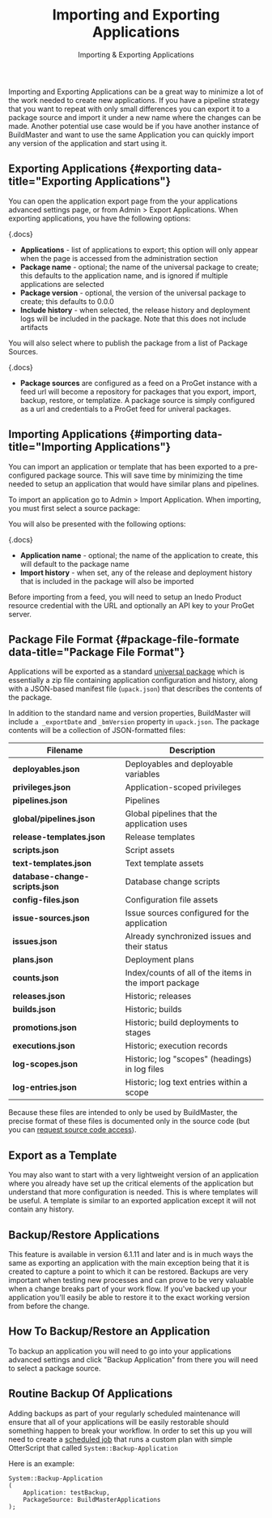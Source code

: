 ﻿---
title: Importing and Exporting Applications
subtitle: Importing & Exporting Applications
keywords: buildmaster
sequence: 60
show-headings-in-nav: true
---

Importing and Exporting Applications can be a great way to minimize a lot of the work needed to create new applications. If you have a pipeline strategy that you want to repeat with only small differences you can export it to a package source and import it under a new name where the changes can be made. Another potential use case would be if you have another instance of BuildMaster and want to use the same Application you can quickly import any version of the application and start using it.

## Exporting Applications {#exporting data-title="Exporting Applications"}

You can open the application export page from the your applications advanced settings page, or from Admin > Export Applications. When exporting applications, you have the following options:

{.docs}
- **Applications** - list of applications to export; this option will only appear when the page is accessed from the administration section
- **Package name** - optional; the name of the universal package to create; this defaults to the application name, and is ignored if multiple applications are selected
- **Package version** - optional, the version of the universal package to create; this defaults to 0.0.0
- **Include history** - when selected, the release history and deployment logs will be included in the package. Note that this does not include artifacts

You will also select where to publish the package from a list of Package Sources.

{.docs}
- **Package sources** are configured as a feed on a ProGet instance with a feed url will become a repository for packages that you export, import, backup, restore, or templatize. A package source is simply configured as a url and credentials to a ProGet feed for univeral packages. 


## Importing Applications {#importing data-title="Importing Applications"}
You can import an application or template that has been exported to a pre-configured package source. This will save time by minimizing the time needed to setup an application that would have similar plans and pipelines.

To import an application go to Admin > Import Application. When importing, you must first select a source package:

You will also be presented with the following options:

{.docs}
- **Application name** - optional; the name of the application to create, this will default to the package name
- **Import history** - when set, any of the release and deployment history that is included in the package will also be imported

Before importing from a feed, you will need to setup an Inedo Product resource credential with the URL and optionally an API key to your ProGet server.

## Package File Format {#package-file-formate data-title="Package File Format"}

Applications will be exported as a standard [universal package](/docs/proget/core-concepts/packages) which is essentially a zip file containing application configuration and history, along with a JSON-based manifest file (`upack.json`) that describes the contents of the package.

In addition to the standard name and version properties, BuildMaster will include `a _exportDate` and `_bmVersion` property in `upack.json`. The package contents will be a collection of JSON-formatted files:

| Filename | Description |
| -------- | ----------- |
| **deployables.json** | Deployables and deployable variables |
| **privileges.json** | Application-scoped privileges |
| **pipelines.json** | Pipelines |
| **global/pipelines.json** | Global pipelines that the application uses |
| **release-templates.json** | Release templates |
| **scripts.json** | Script assets |
| **text-templates.json** | Text template assets |
| **database-change-scripts.json** | Database change scripts |
| **config-files.json** | Configuration file assets |
| **issue-sources.json** | Issue sources configured for the application |
| **issues.json** | Already synchronized issues and their status |
| **plans.json** | Deployment plans |
| **counts.json** | Index/counts of all of the items in the import package |
| **releases.json** | Historic; releases |
| **builds.json** | Historic; builds |
| **promotions.json** | Historic; build deployments to stages |
| **executions.json** | Historic; execution records |
| **log-scopes.json** | Historic; log "scopes" (headings) in log files |
| **log-entries.json** | Historic; log text entries within a scope |

Because these files are intended to only be used by BuildMaster, the precise format of these files is documented only in the source code (but you can [request source code access](/contact)).

## Export as a Template
You may also want to start with a very lightweight version of an application where you already have set up the critical elements of the application but understand that more configuration is needed. This is where templates will be useful. A template is similar to an exported application except it will not contain any history. 

## Backup/Restore Applications
This feature is available in version 6.1.11 and later and is in much ways the same as exporting an application with the main exception being that it is created to capture a point to which it can be restored. Backups are very important when testing new processes and can prove to be very valuable when a change breaks part of your work flow. If you've backed up your application you'll easily be able to restore it to the exact working version from before the change. 

## How To Backup/Restore an Application
To backup an application you will need to go into your applications advanced settings and click "Backup Application" from there you will need to select a package source.

## Routine Backup Of Applications
Adding backups as part of your regularly scheduled maintenance will ensure that all of your applications will be easily restorable should something happen to break your workflow. In order to set this up you will need to create a [scheduled job](/docs/buildmaster/builds/continuous-integration/build-triggers-and-monitors) that runs a custom plan with simple OtterScript that called `System::Backup-Application`

Here is an example: 
```
System::Backup-Application
(
    Application: testBackup,
    PackageSource: BuildMasterApplications
);
```

